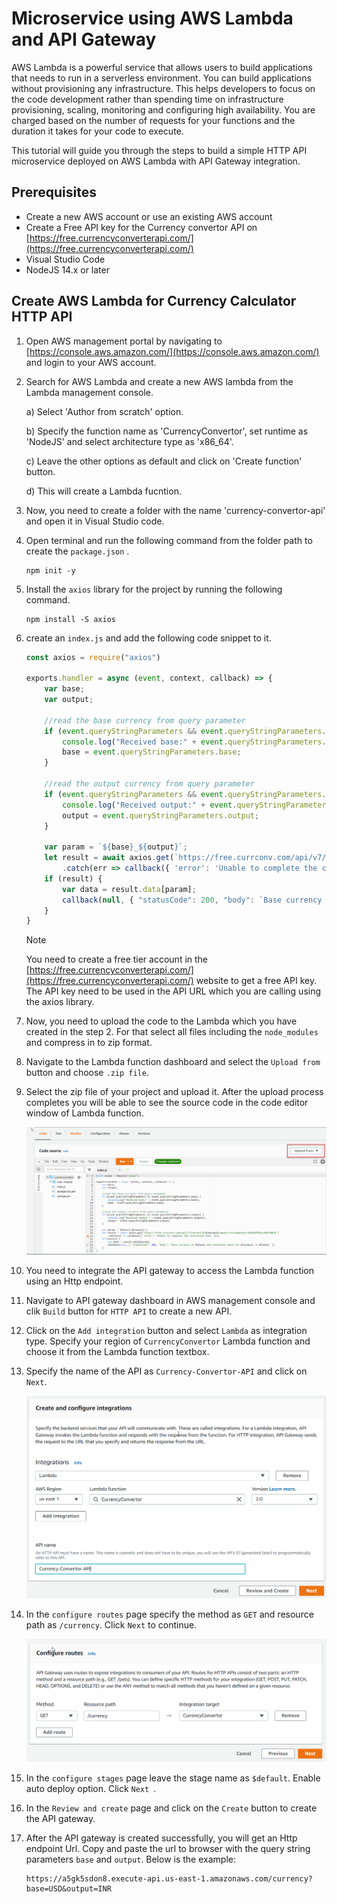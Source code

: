 
# Microservice using AWS Lambda and API Gateway

AWS Lambda is a powerful service that allows users to build applications that needs to run in a serverless environment. You can build applications without provisioning any infrastructure. This helps developers to focus on the code development rather than spending time on infrastructure provisioning, scaling, monitoring and configuring high availability. You are charged based on the number of requests for your functions and the duration it takes for your code to execute.

This tutorial will guide you through the steps to build a simple HTTP API microservice deployed on AWS Lambda with API Gateway integration. 

## Prerequisites
* Create a new AWS account or use an existing AWS account
* Create a Free API key for the Currency convertor API on [https://free.currencyconverterapi.com/](https://free.currencyconverterapi.com/)
* Visual Studio Code
* NodeJS 14.x or later

## Create AWS Lambda for Currency Calculator HTTP API
1) Open AWS management portal by navigating to [https://console.aws.amazon.com/](https://console.aws.amazon.com/) and login to your AWS account.
2) Search for AWS Lambda and create a new AWS lambda from the Lambda management console.
    
    a) Select 'Author from scratch' option.

    b) Specify the function name as 'CurrencyConvertor', set runtime as 'NodeJS' and select architecture type as 'x86_64'.

    c)  Leave the other options as default and click on 'Create function' button.

    d) This will create a Lambda fucntion. 

3) Now, you need to create a folder with the name 'currency-convertor-api' and open it in Visual Studio code.
4) Open terminal and run the following command from the folder path to create the `package.json` .
    
    ```dos
    npm init -y
    ```

5) Install the `axios` library for the project by running the following command.
    ```dos
    npm install -S axios
    ```

6) create an `index.js` and add the following code snippet to it.
    ```javascript
    const axios = require("axios")

    exports.handler = async (event, context, callback) => {
        var base;
        var output;
    
        //read the base currency from query parameter
        if (event.queryStringParameters && event.queryStringParameters.base) {
            console.log("Received base:" + event.queryStringParameters.base);
            base = event.queryStringParameters.base;
        }
    
        //read the output currency from query parameter
        if (event.queryStringParameters && event.queryStringParameters.output) {
            console.log("Received output:" + event.queryStringParameters.output);
            output = event.queryStringParameters.output;
        }
    
        var param = `${base}_${output}`;
        let result = await axios.get(`https://free.currconv.com/api/v7/convert?q=${param}&compact=ultra&apiKey=a9442bf95ace8dc900a5`)
            .catch(err => callback({ 'error': 'Unable to complete the convertion task' }));
        if (result) {
            var data = result.data[param];
            callback(null, { "statusCode": 200, "body": `Base currency is ${base} and converted value for ${output} is ${data}` })
        }
    }
    ```

    > [!NOTE]
    > You need to create a free tier account in the [https://free.currencyconverterapi.com/](https://free.currencyconverterapi.com/) website to get a free API key. The API key need to be used in the API URL which you are calling using the axios library.

7) Now, you need to upload the code to the Lambda which you have created in the step 2. For that select all files including the `node_modules` and compress in to zip format. 

8) Navigate to the Lambda function dashboard and select the `Upload from` button and choose `.zip file`. 

9) Select the zip file of your project and upload it. After the upload process completes you will be able to see the source code in the code editor window of Lambda function.

    ![Image 1](./images/image1.png)

10) You need to integrate the API gateway to access the Lambda function using an Http endpoint. 

11) Navigate to API gateway dashboard in AWS management console and clik `Build` button for `HTTP API` to create a new API.

12) Click on the `Add integration` button and select `Lambda` as integration type. Specify your region of `CurrencyConvertor` Lambda function and choose it from the Lambda function textbox. 

13) Specify the name of the API as `Currency-Convertor-API` and click on `Next`.
    
    ![Image 2](./images/image2.png)

14) In the `configure routes` page specify the method as `GET` and resource path as `/currency`. Click `Next` to continue.
    
    ![Image 3](./images/image3.png)

15) In the `configure stages` page leave the stage name as `$default`. Enable auto deploy option. Click `Next `.

16) In the `Review and create` page and click on the `Create` button to create the API gateway.

17) After the API gateway is created successfully, you will get an Http endpoint Url. Copy and paste the url to browser with the query string parameters `base` and `output`. Below is the example: 

    ```
    https://a5gk5sdon8.execute-api.us-east-1.amazonaws.com/currency?base=USD&output=INR
    ```




